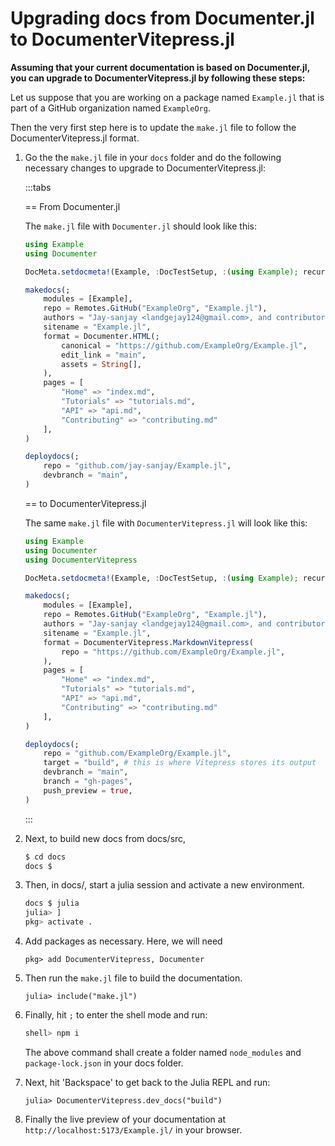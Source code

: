 # Upgrading docs from Documenter.jl to DocumenterVitepress.jl

**Assuming that your current documentation is based on Documenter.jl, you can upgrade to DocumenterVitepress.jl by following these steps:**

Let us suppose that you are working on a package named `Example.jl` that is part of a GitHub organization named `ExampleOrg`.

Then the very first step here is to update the `make.jl` file to follow the DocumenterVitepress.jl format.

1. Go the the `make.jl` file in your `docs` folder and do the following necessary changes to upgrade to DocumenterVitepress.jl:

   :::tabs

   == From Documenter.jl

   The `make.jl` file with `Documenter.jl` should look like this:

   ```julia
   using Example
   using Documenter

   DocMeta.setdocmeta!(Example, :DocTestSetup, :(using Example); recursive=true)

   makedocs(;
       modules = [Example],
       repo = Remotes.GitHub("ExampleOrg", "Example.jl"),
       authors = "Jay-sanjay <landgejay124@gmail.com>, and contributors",
       sitename = "Example.jl",
       format = Documenter.HTML(;
           canonical = "https://github.com/ExampleOrg/Example.jl",
           edit_link = "main",
           assets = String[],
       ),
       pages = [
           "Home" => "index.md",
           "Tutorials" => "tutorials.md",
           "API" => "api.md",
           "Contributing" => "contributing.md"
       ],
   )

   deploydocs(;
       repo = "github.com/jay-sanjay/Example.jl",
       devbranch = "main",
   )
   ```

   == to DocumenterVitepress.jl

   The same `make.jl` file with `DocumenterVitepress.jl` will look like this:

   ```julia
   using Example
   using Documenter
   using DocumenterVitepress

   DocMeta.setdocmeta!(Example, :DocTestSetup, :(using Example); recursive=true)

   makedocs(;
       modules = [Example],
       repo = Remotes.GitHub("ExampleOrg", "Example.jl"),
       authors = "Jay-sanjay <landgejay124@gmail.com>, and contributors",
       sitename = "Example.jl",
       format = DocumenterVitepress.MarkdownVitepress(
           repo = "https://github.com/ExampleOrg/Example.jl",
       ),
       pages = [
           "Home" => "index.md",
           "Tutorials" => "tutorials.md",
           "API" => "api.md",
           "Contributing" => "contributing.md"
       ],
   )

   deploydocs(;
       repo = "github.com/ExampleOrg/Example.jl",
       target = "build", # this is where Vitepress stores its output
       devbranch = "main",
       branch = "gh-pages",
       push_preview = true,
   )
   ```

   :::

2. Next, to build new docs from docs/src,
   ```sh
   $ cd docs
   docs $
   ```
3. Then, in docs/, start a julia session and activate a new environment.
   ```sh
   docs $ julia
   julia> ]
   pkg> activate .
   ```
4. Add packages as necessary. Here, we will need

   ```julia-repl
   pkg> add DocumenterVitepress, Documenter
   ```

5. Then run the `make.jl` file to build the documentation.

   ```julia-repl
   julia> include("make.jl")
   ```

6. Finally, hit `;` to enter the shell mode and run:

   ```sh
   shell> npm i
   ```
   The above command shall create a folder named `node_modules` and `package-lock.json` in your docs folder.

7. Next, hit 'Backspace' to get back to the Julia REPL and run:
   ```julia-repl
   julia> DocumenterVitepress.dev_docs("build")
   ```

8. Finally the live preview of your documentation at `http://localhost:5173/Example.jl/` in your browser.
